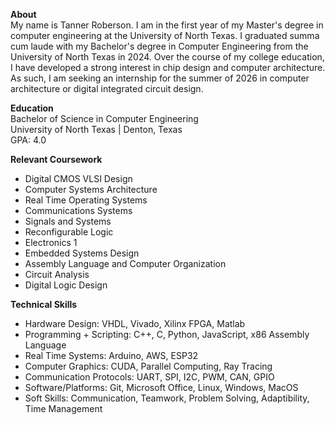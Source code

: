 **About**  
My name is Tanner Roberson. I am in the first year of my Master's degree in computer engineering at the University of North Texas. I graduated summa cum laude with my Bachelor's degree in Computer Engineering from the University of North Texas in 2024.
Over the course of my college education, I have developed a strong interest in chip design and computer architecture. As such, I am seeking an internship for the summer of 2026 in computer architecture or digital integrated circuit design.

**Education**  
Bachelor of Science in Computer Engineering  
University of North Texas | Denton, Texas  
GPA: 4.0

**Relevant Coursework**
* Digital CMOS VLSI Design
* Computer Systems Architecture
* Real Time Operating Systems
* Communications Systems
* Signals and Systems
* Reconfigurable Logic
* Electronics 1
* Embedded Systems Design
* Assembly Language and Computer Organization
* Circuit Analysis
* Digital Logic Design

**Technical Skills**
* Hardware Design: VHDL, Vivado, Xilinx FPGA, Matlab
* Programming + Scripting: C++, C, Python, JavaScript, x86 Assembly Language
* Real Time Systems: Arduino, AWS, ESP32
* Computer Graphics: CUDA, Parallel Computing, Ray Tracing
* Communication Protocols: UART, SPI, I2C, PWM, CAN, GPIO
* Software/Platforms: Git, Microsoft Office, Linux, Windows, MacOS
* Soft Skills: Communication, Teamwork, Problem Solving, Adaptibility, Time Management

